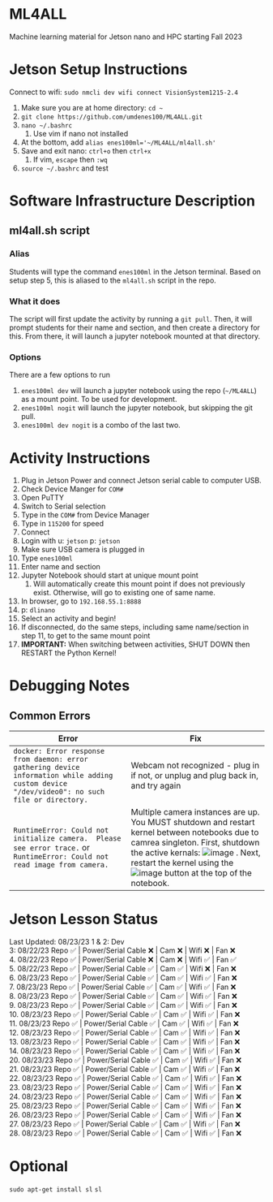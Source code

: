 # ML4ALL
Machine learning material for Jetson nano and HPC starting Fall 2023

# Jetson Setup Instructions
Connect to wifi: `sudo nmcli dev wifi connect VisionSystem1215-2.4`

1. Make sure you are at home directory: `cd ~`
2. `git clone https://github.com/umdenes100/ML4ALL.git`
3. `nano ~/.bashrc`
      1. Use vim if nano not installed
5. At the bottom, add `alias enes100ml='~/ML4ALL/ml4all.sh'`
6. Save and exit nano: `ctrl+o` then `ctrl+x`
      1. If vim, `escape` then `:wq`
8. `source ~/.bashrc` and test

# Software Infrastructure Description
## ml4all.sh script

### Alias   
Students will type the command `enes100ml` in the Jetson terminal. Based on setup step 5, this is aliased to the `ml4all.sh` script in the repo.   

### What it does
The script will first update the activity by running a `git pull`. Then, it will prompt students for their name and section, and then create a directory for this. From there, it will launch a jupyter notebook mounted at that directory.

### Options   
There are a few options to run
1. `enes100ml dev` will launch a jupyter notebook using the repo (`~/ML4ALL`) as a mount point. To be used for development.   
2. `enes100ml nogit` will launch the jupyter notebook, but skipping the git pull.
3. `enes100ml dev nogit` is a combo of the last two.   

# Activity Instructions

1. Plug in Jetson Power and connect Jetson serial cable to computer USB.
2. Check Device Manger for `COM#`
3. Open PuTTY
4. Switch to Serial selection
5. Type in the `COM#` from Device Manager
6. Type in `115200` for speed
7. Connect
8. Login with u: `jetson` p: `jetson`
9. Make sure USB camera is plugged in
10. Type `enes100ml`
11. Enter name and section
12. Jupyter Notebook should start at unique mount point
      1. Will automatically create this mount point if does not previously exist. Otherwise, will go to existing one of same name.
13. In browser, go to `192.168.55.1:8888`
14. p: `dlinano`
15. Select an activity and begin!
16. If disconnected, do the same steps, including same name/section in step 11, to get to the same mount point
17. **IMPORTANT:** When switching between activities, SHUT DOWN then RESTART the Python Kernel!

# Debugging Notes

## Common Errors
| Error | Fix | 
| ----- | ----- | 
| `docker: Error response from daemon: error gathering device information while adding custom device "/dev/video0": no such file or directory.` | Webcam not recognized - plug in if not, or unplug and plug back in, and try again | 
| `RuntimeError: Could not initialize camera.  Please see error trace.` or `RuntimeError: Could not read image from camera.` | Multiple camera instances are up. You MUST shutdown and restart kernel between notebooks due to camrea singleton. First, shutdown the active kernals: ![image](https://github.com/umdenes100/ML4ALL/assets/99224714/bba70584-a5b3-46c0-8a27-2eecfc3e0bee) .      Next, restart the kernel using the ![image](https://github.com/umdenes100/ML4ALL/assets/99224714/887301b2-1686-464a-95be-5167923d53e2) button at the top of the notebook. |



# Jetson Lesson Status
Last Updated: 08/23/23
1 & 2: Dev   
3: 08/22/23 Repo :white_check_mark: | Power/Serial Cable :x: | Cam :x: | Wifi :x: | Fan :x:   
4. 08/22/23 Repo :white_check_mark: | Power/Serial Cable :x: | Cam :x: | Wifi :white_check_mark: | Fan :white_check_mark:   
5. 08/22/23 Repo :white_check_mark: | Power/Serial Cable :white_check_mark: | Cam :white_check_mark: | Wifi :x: | Fan :x:   
6. 08/23/23 Repo :white_check_mark: | Power/Serial Cable :white_check_mark: | Cam :white_check_mark: | Wifi :white_check_mark: | Fan :x:   
7. 08/23/23 Repo :white_check_mark: | Power/Serial Cable :white_check_mark: | Cam :white_check_mark: | Wifi :white_check_mark: | Fan :x:   
8. 08/23/23 Repo :white_check_mark: | Power/Serial Cable :white_check_mark: | Cam :white_check_mark: | Wifi :white_check_mark: | Fan :x:   
9. 08/23/23 Repo :white_check_mark: | Power/Serial Cable :white_check_mark: | Cam :white_check_mark: | Wifi :white_check_mark: | Fan :x:   
10. 08/23/23 Repo :white_check_mark: | Power/Serial Cable :white_check_mark: | Cam :white_check_mark: | Wifi :white_check_mark: | Fan :x:   
11. 08/23/23 Repo :white_check_mark: | Power/Serial Cable :white_check_mark: | Cam :white_check_mark: | Wifi :white_check_mark: | Fan :x:   
12. 08/23/23 Repo :white_check_mark: | Power/Serial Cable :white_check_mark: | Cam :white_check_mark: | Wifi :white_check_mark: | Fan :x:  
13. 08/23/23 Repo :white_check_mark: | Power/Serial Cable :white_check_mark: | Cam :white_check_mark: | Wifi :white_check_mark: | Fan :x:  
14. 08/23/23 Repo :white_check_mark: | Power/Serial Cable :white_check_mark: | Cam :white_check_mark: | Wifi :white_check_mark: | Fan :x:  
20. 08/23/23 Repo :white_check_mark: | Power/Serial Cable :white_check_mark: | Cam :white_check_mark: | Wifi :white_check_mark: | Fan :x:   
21. 08/23/23 Repo :white_check_mark: | Power/Serial Cable :white_check_mark: | Cam :white_check_mark: | Wifi :white_check_mark: | Fan :x:  
22. 08/23/23 Repo :white_check_mark: | Power/Serial Cable :white_check_mark: | Cam :white_check_mark: | Wifi :white_check_mark: | Fan :x:  
23. 08/23/23 Repo :white_check_mark: | Power/Serial Cable :white_check_mark: | Cam :white_check_mark: | Wifi :white_check_mark: | Fan :x:  
24. 08/23/23 Repo :white_check_mark: | Power/Serial Cable :white_check_mark: | Cam :white_check_mark: | Wifi :white_check_mark: | Fan :x:  
25. 08/23/23 Repo :white_check_mark: | Power/Serial Cable :white_check_mark: | Cam :white_check_mark: | Wifi :white_check_mark: | Fan :x:  
26. 08/23/23 Repo :white_check_mark: | Power/Serial Cable :white_check_mark: | Cam :white_check_mark: | Wifi :white_check_mark: | Fan :x:    
27. 08/23/23 Repo :white_check_mark: | Power/Serial Cable :white_check_mark: | Cam :white_check_mark: | Wifi :white_check_mark: | Fan :x:  
28. 08/23/23 Repo :white_check_mark: | Power/Serial Cable :white_check_mark: | Cam :white_check_mark: | Wifi :white_check_mark: | Fan :x:  

# Optional
`sudo apt-get install sl`
`sl`
